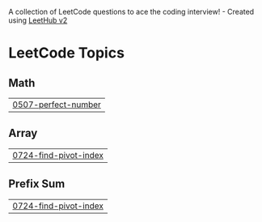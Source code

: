 A collection of LeetCode questions to ace the coding interview! - Created using [LeetHub v2](https://github.com/arunbhardwaj/LeetHub-2.0)
<!---LeetCode Topics Start-->
# LeetCode Topics
## Math
|  |
| ------- |
| [0507-perfect-number](https://github.com/VineetaRohila/DataStructureAndAlgorithms/tree/master/0507-perfect-number) |
## Array
|  |
| ------- |
| [0724-find-pivot-index](https://github.com/VineetaRohila/DataStructureAndAlgorithms/tree/master/0724-find-pivot-index) |
## Prefix Sum
|  |
| ------- |
| [0724-find-pivot-index](https://github.com/VineetaRohila/DataStructureAndAlgorithms/tree/master/0724-find-pivot-index) |
<!---LeetCode Topics End-->